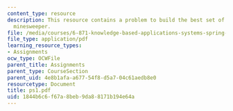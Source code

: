 ```yaml
---
content_type: resource
description: This resource contains a problem to build the best set of rules to play
  minesweeper.
file: /media/courses/6-871-knowledge-based-applications-systems-spring-2005/1844b6c6f67a8beb9da88171b194e64a_ps1.pdf
file_type: application/pdf
learning_resource_types:
- Assignments
ocw_type: OCWFile
parent_title: Assignments
parent_type: CourseSection
parent_uid: 4e8b1afa-a677-54f8-d5a7-04c61aedb8e0
resourcetype: Document
title: ps1.pdf
uid: 1844b6c6-f67a-8beb-9da8-8171b194e64a
---
```

